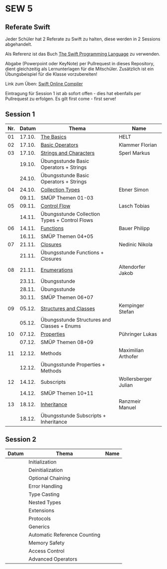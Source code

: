 # SEW 5

## Referate Swift
Jeder Schüler hat 2 Referate zu Swift zu halten, diese  werden in 2 Sessions abgehandelt.

Als Referenz ist das Buch [The Swift Programming Language](https://docs.swift.org/swift-book/) zu verwenden.

Abgabe (Powerpoint oder KeyNote) per Pullrequest in dieses Repository, dient gleichzeitig als Lernunterlagen für die Mitschüler. Zusätzlich ist ein Übungsbeispiel für die Klasse vorzubereiten!

Link zum Üben: [Swift Online Compiler](https://www.tutorialspoint.com/compile_swift_online.php)

Eintragung für Session 1 ist ab sofort offen - dies hat ebenfalls per Pullrequest zu erfolgen. Es gilt first come - first serve!


## Session 1

|Nr. |Datum  |Thema                                                                               | Name                |
|----|-------|------------------------------------------------------------------------------------|---------------------|
| 01 | 17.10.| [The Basics](./Folien/01_The_Basics.key)                                           | HELT                |
| 02 | 17.10.| [Basic Operators](./Folien/02_Basic_Operators.pptx)                                | Klammer Florian     |
| 03 | 17.10.| [Strings and Characters](./Folien/03_Strings_and_Characters_Presentation.key)      | Sperl Markus        |
|    | 19.10.| Übungsstunde Basic Operators + Strings                                             |                     |
|    | 24.10.| Übungsstunde Basic Operators + Strings                                             |                     |
| 04 | 24.10.| [Collection Types](./Folien/04_Collection_Types.pdf)                               | Ebner Simon         |
|    | 09.11.| SMÜP Themen 01-03                                                                  |                     |
| 05 | 09.11.| [Control Flow](./Folien/05_Control_Flow.pptx)                                      | Lasch Tobias        |
|    | 14.11.| Übungsstunde Collection Types + Control Flows                                      |                     |
| 06 | 14.11.| [Functions](./Folien/06_Functions.pdf)                                             | Bauer Philipp       |
|    | 16.11.| SMÜP Themen 04+05                                                                  |                     |
| 07 | 21.11.| [Closures](./Folien/07_Closures.pdf)                                               | Nedinic Nikola      |
|    | 21.11.| Übungsstunde Functions + Closures                                                  |                     |
| 08 | 21.11.| [Enumerations](./Folien/08_Enums.pdf)                                              | Altendorfer Jakob   |
|    | 23.11.| Übungsstunde                                                                       |                     |
|    | 28.11.| Übungsstunde                                                                       |                     |
|    | 30.11.| SMÜP Themen 06+07                                                                  |                     |
| 09 | 05.12.| [Structures and Classes](./Folien/09_Classes_Structs.pdf)                          | Kempinger Stefan    |
|    | 05.12.| Übungsstunde Structures and Classes + Enums                                        |                     |
| 10 | 07.12.| [Properties](./Folien/10_Properties.pdf)                                           | Pühringer Lukas     |
|    | 07.12.| SMÜP Themen 08+09                                                                  |                     |
| 11 | 12.12.| Methods                                                                            | Maximilian Arthofer |
|    | 12.12.| Übungsstunde Properties + Methods                                                  |                     |
| 12 | 14.12.| Subscripts                                                                         | Wollersberger Julian|
|    | 14.12.| SMÜP Themen 10+11                                                                  |                     |
| 13 | 18.12.| [Inheritance](./Folien/13_Inheritance.pdf)                                         | Ranzmeir Manuel     |
|    | 18.12.| Übungsstunde Subscripts + Inheritance                                              |                     |




## Session 2

| Datum | Thema                       | Name                |
|-------|-----------------------------|---------------------|
|       | Initialization              |                     |
|       | Deinitialization            |                     |
|       | Optional Chaining           |                     |
|       | Error Handling              |                     |
|       | Type Casting                |                     |
|       | Nested Types                |                     |
|       | Extensions                  |                     |
|       | Protocols                   |                     |
|       | Generics                    |                     |
|       | Automatic Reference Counting|                     |
|       | Memory Safety               |                     |
|       | Access Control              |                     |
|       | Advanced Operators          |                     |
